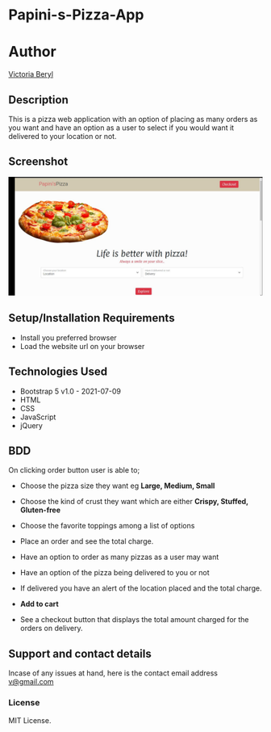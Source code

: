# Papini-s-Pizza-App

# Author

[Victoria Beryl](https://github.com/Victoria045)

## Description

This is a pizza web application with an option of placing as many orders as you want and have an option as a user to select if you would want it delivered to your location or not.

## Screenshot
<img src="assets/im3.jpeg">

## Setup/Installation Requirements

- Install you preferred browser
- Load the website url on your browser

## Technologies Used
- Bootstrap 5 v1.0 - 2021-07-09
- HTML
- CSS
- JavaScript
- jQuery

## BDD
On clicking order button user is able to;
- Choose the pizza size they want eg **Large, Medium, Small**
- Choose the kind of crust they want which are either **Crispy, Stuffed, Gluten-free**
- Choose the favorite toppings among a list of options
- Place an order and see the total charge.
- Have an option to order as many pizzas as a user may want
- Have an option of the pizza being delivered to you or not
- If delivered you have an alert of the location placed and the total charge.
- **Add to cart**

- See a checkout button that displays the total amount charged for the orders on delivery.

## Support and contact details

Incase of any issues at hand, here is the contact email address v@gmail.com

### License

MIT License.